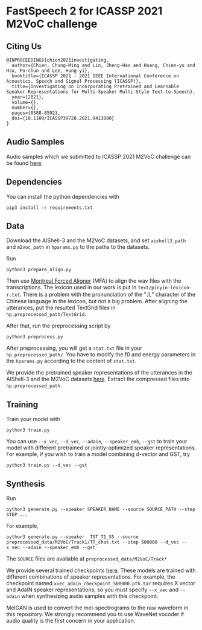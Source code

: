 # FastSpeech 2 for ICASSP 2021 M2VoC challenge

## Citing Us
```
@INPROCEEDINGS{chien2021investigating,
  author={Chien, Chung-Ming and Lin, Jheng-Hao and Huang, Chien-yu and Hsu, Po-chun and Lee, Hung-yi},
  booktitle={ICASSP 2021 - 2021 IEEE International Conference on Acoustics, Speech and Signal Processing (ICASSP)}, 
  title={Investigating on Incorporating Pretrained and Learnable Speaker Representations for Multi-Speaker Multi-Style Text-to-Speech}, 
  year={2021},
  volume={},
  number={},
  pages={8588-8592},
  doi={10.1109/ICASSP39728.2021.9413880}
}
```

## Audio Samples
Audio samples which we submitted to ICASSP 2021 M2VoC challenge can be found [here](https://ming024.github.io/M2VoC/).  

## Dependencies
You can install the python dependencies with
```
pip3 install -r requirements.txt
```

## Data
Download the AIShell-3 and the M2VoC datasets, and set ``aishell3_path`` and ``m2voc_path`` in ``hparams.py`` to the paths to the datasets.

Run

```
python3 prepare_align.py
```

Then use [Montreal Forced Aligner](https://montreal-forced-aligner.readthedocs.io/en/latest/) (MFA) to align the wav files with the transcriptions.
The lexicon used in our work is put in ``text/pinyin-lexicon-r.txt``.
There is a problem with the pronunciation of the "ㄦ" character of the Chinese language in the lexicon, but not a big problem.
After aligning the utterances, put the resulted TextGrid files in ``hp.preprocessed_path/TextGrid``.

After that, run the preprocessing script by
```
python3 preprocess.py
```

After preprocessing, you will get a ``stat.txt`` file in your ``hp.preprocessed_path/``.
You have to modify the f0 and energy parameters in the ``hparams.py`` according to the content of ``stat.txt``.

We provide the pretrained speaker representations of the utterances in the AIShell-3 and the M2VoC datasets [here](https://drive.google.com/file/d/1VMH4LMHwnVR7c69fDKI8VJocHZK7AkHw/view?usp=sharing).
Extract the compressed files into ``hp.preprocessed_path``.

## Training

Train your model with
```
python3 train.py
```

You can use ``--x_vec``, ``--d_vec``, ``--adain``, ``--speaker_emb``, ``--gst`` to train your model with different pretrained or jointly-optimized speaker representations.
For example, if you wish to train a model combining d-vector and GST, try
```
python3 train.py --d_vec --gst
```


## Synthesis

Run
```
python3 generate.py --speaker SPEAKER_NAME --source SOURCE_PATH --step STEP ...
```

For example,
```
python3 generate.py --speaker  TST_T1_S5 --source preprocessed_data/M2VoC/Track1/TT_chat.txt --step 500000 --d_vec --x_vec --adain --speaker_emb --gst
```

The ``SOURCE`` files are available at ``preprocessed_data/M2VoC/Track*``

We provide several trained checkpoints [here](https://drive.google.com/drive/folders/1QduRkJB7shl61OkeuuuaWX2lJR6-khrI?usp=sharing). 
These models are trained with different combinations of speaker representations.
For example, the checkpoint named ``xvec_adain_checkpoint_500000.pth.tar`` requires X vector and AdaIN speaker representations, so you must specify ``--x_vec`` and ``--adain`` when synthesizing audio samples with this checkpoint.

MelGAN is used to convert the mel-spectrograms to the raw waveform in this repository.
We strongly recommend you to use WaveNet vocoder if audio quality is the first concern in your application.
